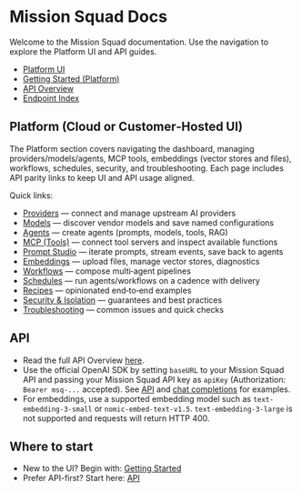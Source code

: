 # Mission Squad Docs

Welcome to the Mission Squad documentation. Use the navigation to explore the Platform UI and API guides.

- [Platform UI](/platform/)
- [Getting Started (Platform)](/platform/getting-started)
- [API Overview](/api/)
- [Endpoint Index](/api/reference/endpoint-index)

## Platform (Cloud or Customer‑Hosted UI)

The Platform section covers navigating the dashboard, managing providers/models/agents, MCP tools, embeddings (vector stores and files), workflows, schedules, security, and troubleshooting. Each page includes API parity links to keep UI and API usage aligned.

Quick links:
- [Providers](/platform/providers) — connect and manage upstream AI providers
- [Models](/platform/models) — discover vendor models and save named configurations
- [Agents](/platform/agents) — create agents (prompts, models, tools, RAG)
- [MCP (Tools)](/platform/mcp) — connect tool servers and inspect available functions
- [Prompt Studio](/platform/prompt-studio) — iterate prompts, stream events, save back to agents
- [Embeddings](/platform/embeddings) — upload files, manage vector stores, diagnostics
- [Workflows](/platform/workflows) — compose multi‑agent pipelines
- [Schedules](/platform/schedules) — run agents/workflows on a cadence with delivery
- [Recipes](/platform/recipes) — opinionated end‑to‑end examples
- [Security & Isolation](/platform/security) — guarantees and best practices
- [Troubleshooting](/platform/troubleshooting) — common issues and quick checks

## API

- Read the full API Overview [here](/api/).
- Use the official OpenAI SDK by setting `baseURL` to your Mission Squad API and passing your Mission Squad API key as `apiKey` (Authorization: `Bearer msq-...` accepted). See [API](/api/) and [chat completions](/api/reference/chat-completions) for examples.
- For embeddings, use a supported embedding model such as `text-embedding-3-small` or `nomic-embed-text-v1.5`. `text-embedding-3-large` is not supported and requests will return HTTP 400.

## Where to start

- New to the UI? Begin with: [Getting Started](/platform/getting-started)
- Prefer API-first? Start here: [API](/api/)
